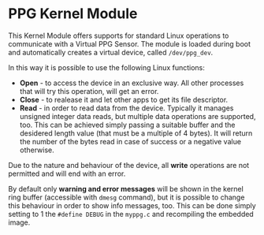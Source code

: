 # PPG Kernel Module
This Kernel Module offers supports for standard Linux operations to communicate with a 
Virtual PPG Sensor. The module is loaded during boot and automatically creates a virtual device, called `/dev/ppg_dev`.

In this way it is possible to use the following Linux functions:
* **Open** - to access the device in an exclusive way. All other processes that will try this operation, will get an error.
* **Close** - to realease it and let other apps to get its file descriptor.
* **Read** - in order to read data from the device. Typically it manages unsigned integer data reads, but multiple data operations are supported, too. This can be achieved simply passing a suitable buffer and the desidered length value (that must be a multiple of 4 bytes). It will return the number of the bytes read in case of success or a negative value otherwise.
 
Due to the nature and behaviour of the device, all **write** operations are not permitted and will end with an error.

By default only **warning and error messages** will be shown in the kernel ring buffer (accessible with `dmesg` command), but it is possible to change this behaviour in order to show info messages, too. This can be done simply setting to 1 the `#define DEBUG` in the `myppg.c` and recompiling the embedded image.
